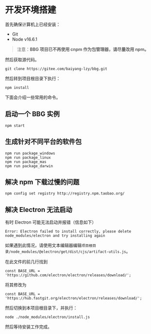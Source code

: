 # 开发环境搭建

首先确保计算机上已经安装：

* Git
* Node v16.6.1

> 注意：**BBG 项目已不再使用 cnpm 作为包管理器，请尽量改用 npm。**

然后获取源代码。

```
git clone https://gitee.com/baiyang-lzy/bbg.git
```

然后转到项目根目录下执行：

```
npm install
```

下面会介绍一些常用的命令。

## 启动一个 BBG 实例
```
npm start
```

## 生成针对不同平台的软件包
```
npm run package_windows
npm run package_linux
npm run package_mas
npm run package_darwin
```

## 解决 npm 下载过慢的问题

```
npm config set registry http://registry.npm.taobao.org/
```

## 解决 Electron 无法启动

有时 Electron 可能无法启动并报错（信息如下）

```
Error: Electron failed to install correctly, please delete node_modules/electron and try installing again
```

如果遇到此情况，请使用文本编辑器编辑```项目根目录/node_modules/@electron/get/dist/cjs/artifact-utils.js```。

在此文件的前几行找到

```
const BASE_URL = 'https://github.com/electron/electron/releases/download/';
```

将其修改为

```
const BASE_URL = 'https://hub.fastgit.org/electron/electron/releases/download/';
```

然后切换到本项目根目录下，并执行：

```
node ./node_modules/electron/install.js
```

然后等待安装工作完成。
